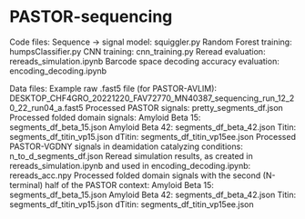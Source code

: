 # PASTOR-sequencing
Code files:
Sequence -> signal model: squiggler.py
Random Forest training: humpsClassifier.py
CNN training: cnn_training.py
Reread evaluation: rereads_simulation.ipynb
Barcode space decoding accuracy evaluation: encoding_decoding.ipynb

Data files:
Example raw .fast5 file (for PASTOR-AVLIM): DESKTOP_CHF4GRO_20221220_FAV72770_MN40387_sequencing_run_12_20_22_run04_a.fast5
Processed PASTOR signals: pretty_segments_df.json
Processed folded domain signals: 
	Amyloid Beta 15: segments_df_beta_15.json
	Amyloid Beta 42: segments_df_beta_42.json
	Titin: segments_df_titin_vp15.json
	dTitin: segments_df_titin_vp15ee.json
Processed PASTOR-VGDNY signals in deamidation catalyzing conditions: n_to_d_segments_df.json
Reread simulation results, as created in rereads_simulation.ipynb and used in encoding_decoding.ipynb: rereads_acc.npy
Processed folded domain signals with the second (N-terminal) half of the PASTOR context:
	Amyloid Beta 15: segments_df_beta_15.json
	Amyloid Beta 42: segments_df_beta_42.json
	Titin: segments_df_titin_vp15.json
	dTitin: segments_df_titin_vp15ee.json
